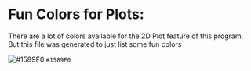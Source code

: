 # Fun Colors for Plots:

There are a lot of colors available for the 2D Plot feature of this program. But this file was generated to just list some fun
colors

![#1589F0](https://via.placeholder.com/15/1589F0/000000?text=+) `#1589F0`

